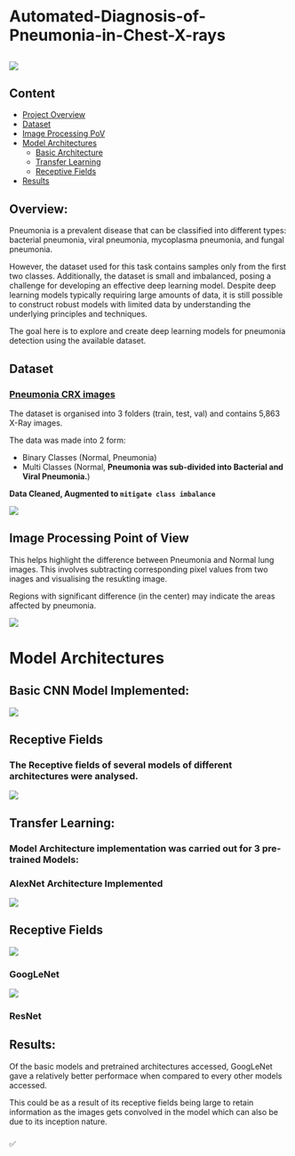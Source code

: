 # Automated-Diagnosis-of-Pneumonia-in-Chest-X-rays

## 

![](https://www.scientificanimations.com/wp-content/uploads/2018/06/Pathogens-causing-pneumonia_180607_04.jpg)

## Content
- [Project Overview](#overview)
- [Dataset](#dataset)
- [Image Processing PoV](#image-processing-point-of-view)
- [Model Architectures](#model-architectures)
    - [Basic Architecture](#basic-cnn-model-implemented)
    - [Transfer Learning](#transfer-learning)
    - [Receptive Fields](#receptive-fields)
- [Results](#results)

## Overview:

Pneumonia is a prevalent disease that can be classified into different types: bacterial pneumonia, viral pneumonia, mycoplasma pneumonia, and fungal pneumonia. 

However, the dataset used for this task contains samples only from the first two classes. Additionally, the dataset is small and imbalanced, posing a challenge for developing an effective deep learning model. Despite deep learning models typically requiring large amounts of data, it is still possible to construct robust models with limited data by understanding the underlying principles and techniques. 

The goal here is to explore and create deep learning models for pneumonia detection using the available dataset.


## Dataset

### [Pneumonia CRX images](https://www.kaggle.com/paultimothymooney/chest-xray-pneumonia)

The dataset is organised into 3 folders (train, test, val) and contains 5,863 X-Ray images.

The data was made into 2 form:

  - Binary Classes (Normal, Pneumonia)
  - Multi Classes (Normal, **Pneumonia was sub-divided into Bacterial and Viral Pneumonia.**)

**Data Cleaned, Augmented to `mitigate class imbalance`**


![](https://github.com/Lawrytime/Automated-Diagnosis-of-Pneumonia-in-Chest-X-rays/blob/main/Data%20Distribution%20(Post-Augmenttation)%20.png)

## Image Processing Point of View
This helps highlight the difference between Pneumonia and Normal lung images. This involves subtracting corresponding pixel values from two inages and visualising the resukting image. 

Regions with significant difference (in the center) may indicate the areas affected by pneumonia.

![](https://github.com/Lawrytime/Automated-Diagnosis-of-Pneumonia-in-Chest-X-rays/blob/main/assets/img_process.png)

##  

# Model Architectures

## Basic CNN Model Implemented:

![](https://github.com/Lawrytime/Automated-Diagnosis-of-Pneumonia-in-Chest-X-rays/blob/main/assets/CNN.png)

##  

## Receptive Fields

### **The Receptive fields of several models of different architectures were analysed.**

![](https://github.com/Lawrytime/Automated-Diagnosis-of-Pneumonia-in-Chest-X-rays/blob/main/assets/RF.png)

##  

## Transfer Learning:

### Model Architecture implementation was carried out for 3 pre-trained Models:

### AlexNet Architecture Implemented


![](https://github.com/Lawrytime/Automated-Diagnosis-of-Pneumonia-in-Chest-X-rays/blob/main/assets/alexnet.png)


## Receptive Fields

![](https://github.com/Lawrytime/Automated-Diagnosis-of-Pneumonia-in-Chest-X-rays/blob/main/assets/RF_Alex.png)

### GoogLeNet

![](https://github.com/Lawrytime/Automated-Diagnosis-of-Pneumonia-in-Chest-X-rays/blob/main/assets/Goog_RF.png)

### ResNet

## Results:

Of the basic models and pretrained architectures accessed, GoogLeNet gave a relatively better performace when compared to every other models accessed.

This could be as a result of its receptive fields being large to retain information as the images gets convolved in the model which can also be due to its inception nature.


### 

✅

